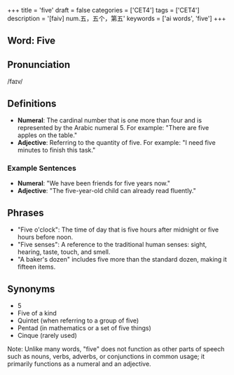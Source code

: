 +++
title = 'five'
draft = false
categories = ['CET4']
tags = ['CET4']
description = '[faiv] num.五，五个，第五'
keywords = ['ai words', 'five']
+++

## Word: Five

## Pronunciation
/faɪv/

## Definitions
- **Numeral**: The cardinal number that is one more than four and is represented by the Arabic numeral 5. For example: "There are five apples on the table."
- **Adjective**: Referring to the quantity of five. For example: "I need five minutes to finish this task."
  
### Example Sentences
- **Numeral**: "We have been friends for five years now."
- **Adjective**: "The five-year-old child can already read fluently."

## Phrases
- "Five o'clock": The time of day that is five hours after midnight or five hours before noon.
- "Five senses": A reference to the traditional human senses: sight, hearing, taste, touch, and smell.
- "A baker's dozen" includes five more than the standard dozen, making it fifteen items.

## Synonyms
- 5
- Five of a kind
- Quintet (when referring to a group of five)
- Pentad (in mathematics or a set of five things)
- Cinque (rarely used)

Note: Unlike many words, "five" does not function as other parts of speech such as nouns, verbs, adverbs, or conjunctions in common usage; it primarily functions as a numeral and an adjective.
